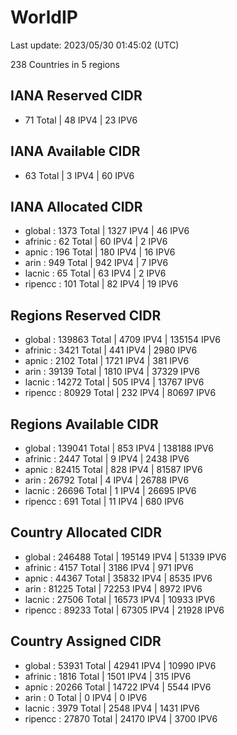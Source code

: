 # WorldIP

Last update: 2023/05/30 01:45:02 (UTC)

238 Countries in 5 regions

## IANA Reserved CIDR

- 71 Total | 48 IPV4 | 23 IPV6

## IANA Available CIDR

- 63 Total | 3 IPV4 | 60 IPV6

## IANA Allocated CIDR

- global : 1373 Total | 1327 IPV4 | 46 IPV6
- afrinic : 62 Total | 60 IPV4 | 2 IPV6
- apnic : 196 Total | 180 IPV4 | 16 IPV6
- arin : 949 Total | 942 IPV4 | 7 IPV6
- lacnic : 65 Total | 63 IPV4 | 2 IPV6
- ripencc : 101 Total | 82 IPV4 | 19 IPV6

## Regions Reserved CIDR

- global : 139863 Total | 4709 IPV4 | 135154 IPV6
- afrinic : 3421 Total | 441 IPV4 | 2980 IPV6
- apnic : 2102 Total | 1721 IPV4 | 381 IPV6
- arin : 39139 Total | 1810 IPV4 | 37329 IPV6
- lacnic : 14272 Total | 505 IPV4 | 13767 IPV6
- ripencc : 80929 Total | 232 IPV4 | 80697 IPV6

## Regions Available CIDR

- global : 139041 Total | 853 IPV4 | 138188 IPV6
- afrinic : 2447 Total | 9 IPV4 | 2438 IPV6
- apnic : 82415 Total | 828 IPV4 | 81587 IPV6
- arin : 26792 Total | 4 IPV4 | 26788 IPV6
- lacnic : 26696 Total | 1 IPV4 | 26695 IPV6
- ripencc : 691 Total | 11 IPV4 | 680 IPV6

## Country Allocated CIDR

- global : 246488 Total | 195149 IPV4 | 51339 IPV6
- afrinic : 4157 Total | 3186 IPV4 | 971 IPV6
- apnic : 44367 Total | 35832 IPV4 | 8535 IPV6
- arin : 81225 Total | 72253 IPV4 | 8972 IPV6
- lacnic : 27506 Total | 16573 IPV4 | 10933 IPV6
- ripencc : 89233 Total | 67305 IPV4 | 21928 IPV6

## Country Assigned CIDR

- global : 53931 Total | 42941 IPV4 | 10990 IPV6
- afrinic : 1816 Total | 1501 IPV4 | 315 IPV6
- apnic : 20266 Total | 14722 IPV4 | 5544 IPV6
- arin : 0 Total | 0 IPV4 | 0 IPV6
- lacnic : 3979 Total | 2548 IPV4 | 1431 IPV6
- ripencc : 27870 Total | 24170 IPV4 | 3700 IPV6
